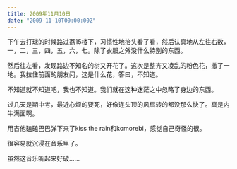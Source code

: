 ```yaml
---
title: 2009年11月10日
date: "2009-11-10T00:00:00Z"
---
```


下午去打球的时候路过荔15楼下，习惯性地抬头看了看，然后认真地从左往右数，一，二，三，四，五，六，七。除了衣服之外没什么特别的东西。
  
然后往左看，发现路边不知名的树又开花了。这次是整齐又凌乱的粉色花，撒了一地。我拉住前面的朋友问，这是什么花，答曰，不知道。
  
不知道就不知道吧，我也不知道。我们就在这种迷茫之中忽略了身边的东西。
  
过几天是期中考，最近心烦的要死，好像连头顶的风扇转的都没那么快了。真是内牛满面啊。
  
用吉他磕磕巴巴弹下来了kiss the rain和komorebi，感觉自己奇怪的很。
  
很容易就沉浸在音乐里了。
  
虽然这音乐听起来好破……